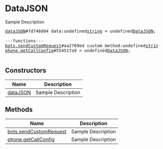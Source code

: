 # DataJSON

Sample Description

<pre>
<a href="../constructor/dataJSON">dataJSON</a>#7d748d04 data:undefined<a href="../type/string.md">string</a> = undefined<a href="../type/DataJSON.md">DataJSON</a>;

---functions---
<a href="../method/bots.sendCustomRequest">bots.sendCustomRequest</a>#aa2769ed custom_method:undefined<a href="../type/string.md">string</a> params:undefined<a href="../type/DataJSON.md">DataJSON</a> = undefined<a href="../type/DataJSON.md">DataJSON</a>;
<a href="../method/phone.getCallConfig">phone.getCallConfig</a>#55451fa9 = undefined<a href="../type/DataJSON.md">DataJSON</a>;

</pre>

## Constructors

| Name | Description |
|------|-------------|
| [dataJSON](../constructor/dataJSON.md) | Sample Description |

## Methods

| Name | Description |
|------|-------------|
| [bots.sendCustomRequest](../method/bots.sendCustomRequest.md) | Sample Description |
| [phone.getCallConfig](../method/phone.getCallConfig.md) | Sample Description |
